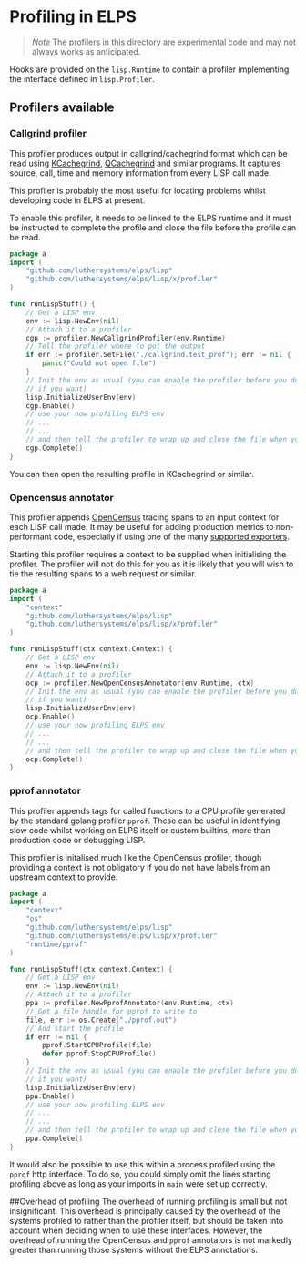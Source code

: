# Profiling in ELPS
>_Note_ The profilers in this directory are experimental code and may not
always works as anticipated.

Hooks are provided on the `lisp.Runtime` to contain a profiler implementing
the interface defined in `lisp.Profiler`.

## Profilers available
### Callgrind profiler
This profiler produces output in callgrind/cachegrind format which can be read
using [KCachegrind](http://kcachegrind.sourceforge.net/html/Home.html),
[QCachegrind](https://sourceforge.net/projects/qcachegrindwin/) and similar programs.
It captures source, call, time and memory information from every LISP call made.

This profiler is probably the most useful for locating problems whilst developing
code in ELPS at present.

To enable this profiler, it needs to be linked to the ELPS runtime and it must be instructed
to complete the profile and close the file before the profile can be read.
```go
package a
import (
    "github.com/luthersystems/elps/lisp"
    "github.com/luthersystems/elps/lisp/x/profiler"
)

func runLispStuff() {
    // Get a LISP env
    env := lisp.NewEnv(nil)
    // Attach it to a profiler
    cgp := profiler.NewCallgrindProfiler(env.Runtime)
    // Tell the profiler where to put the output
    if err := profiler.SetFile("./callgrind.test_prof"); err != nil {
        panic("Could not open file")
    }
    // Init the env as usual (you can enable the profiler before you do this
    // if you want)
    lisp.InitializeUserEnv(env)
    cgp.Enable()
    // use your now profiling ELPS env
    // ...
    // ...
    // and then tell the profiler to wrap up and close the file when you're done
    cgp.Complete()
}
```
You can then open the resulting profile in KCachegrind or similar.

### Opencensus annotator
This profiler appends [OpenCensus](https://opencensus.io/) tracing spans to an input context for each LISP call made.
It may be useful for adding production metrics to non-performant code, especially if using
one of the many [supported exporters](https://opencensus.io/exporters/supported-exporters/go/).

Starting this profiler requires a context to be supplied when initialising the profiler. The
profiler will not do this for you as it is likely that you will wish to tie the resulting spans
to a web request or similar.
```go
package a
import (
    "context"
    "github.com/luthersystems/elps/lisp"
    "github.com/luthersystems/elps/lisp/x/profiler"
)

func runLispStuff(ctx context.Context) {
    // Get a LISP env
    env := lisp.NewEnv(nil)
    // Attach it to a profiler
    ocp := profiler.NewOpenCensusAnnotator(env.Runtime, ctx)
    // Init the env as usual (you can enable the profiler before you do this
    // if you want)
    lisp.InitializeUserEnv(env)
    ocp.Enable()
    // use your now profiling ELPS env
    // ...
    // ...
    // and then tell the profiler to wrap up and close the file when you're done
    ocp.Complete()
}
```
### pprof annotator
This profiler appends tags for called functions to a CPU profile generated by the standard
golang profiler `pprof`. These can be useful in identifying slow code whilst working on ELPS
itself or custom builtins, more than production code or debugging LISP.

This profiler is initalised much like the OpenCensus profiler, though providing a context is
not obligatory if you do not have labels from an upstream context to provide.
```go
package a
import (
    "context"
    "os"
    "github.com/luthersystems/elps/lisp"
    "github.com/luthersystems/elps/lisp/x/profiler"
    "runtime/pprof"
)

func runLispStuff(ctx context.Context) {
    // Get a LISP env
    env := lisp.NewEnv(nil)
    // Attach it to a profiler
    ppa := profiler.NewPprofAnnotator(env.Runtime, ctx)
    // Get a file handle for pprof to write to
    file, err := os.Create("./pprof.out")
    // And start the profile
	if err != nil {
        pprof.StartCPUProfile(file)
        defer pprof.StopCPUProfile()
    }
    // Init the env as usual (you can enable the profiler before you do this
    // if you want)
    lisp.InitializeUserEnv(env)
    ppa.Enable()
    // use your now profiling ELPS env
    // ...
    // ...
    // and then tell the profiler to wrap up and close the file when you're done
    ppa.Complete()
}
```

It would also be possible to use this within a process profiled using the `pprof` http interface. To
do so, you could simply omit the lines starting profiling above as long as your imports in `main`
were set up correctly.

##Overhead of profiling
The overhead of running profiling is small but not insignificant. This overhead is principally caused
by the overhead of the systems profiled to rather than the profiler itself, but should be taken into
account when deciding when to use these interfaces. However, the overhead of running the OpenCensus
and `pprof` annotators is not markedly greater than running those systems without the ELPS
annotations.
